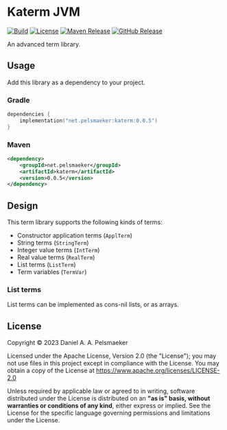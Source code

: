 # Katerm JVM
[![Build][github-build-badge]][github-build]
[![License][license-badge]][license]
[![Maven Release][maven-release-badge]][maven-release]
[![GitHub Release][github-release-badge]][github-release]

An advanced term library.

## Usage
Add this library as a dependency to your project.

### Gradle
```kotlin
dependencies {
    implementation("net.pelsmaeker:katerm:0.0.5")
}
```

### Maven
```xml
<dependency>
    <groupId>net.pelsmaeker</groupId>
    <artifactId>katerm</artifactId>
    <version>0.0.5</version>
</dependency>
```

## Design
This term library supports the following kinds of terms:

- Constructor application terms (`ApplTerm`)
- String terms (`StringTerm`)
- Integer value terms (`IntTerm`)
- Real value terms (`RealTerm`)
- List terms (`ListTerm`)
- Term variables (`TermVar`)

### List terms
List terms can be implemented as cons-nil lists, or as arrays.

## License
Copyright © 2023 Daniel A. A. Pelsmaeker

Licensed under the Apache License, Version 2.0 (the "License"); you may not use files in this project except in compliance with the License. You may obtain a copy of the License at <https://www.apache.org/licenses/LICENSE-2.0>

Unless required by applicable law or agreed to in writing, software distributed under the License is distributed on an **"as is" basis, without warranties or conditions of any kind**, either express or implied. See the License for the specific language governing permissions and limitations under the License.

[github-build-badge]: https://github.com/Virtlink/katerm/actions/workflows/build.yaml/badge.svg
[github-build]: https://github.com/Virtlink/katerm/actions
[license-badge]: https://img.shields.io/github/license/Virtlink/katerm
[license]: https://github.com/Virtlink/katerm/blob/main/LICENSE
[maven-release-badge]: https://img.shields.io/maven-central/v/net.pelsmaeker/katerm
[maven-release]: https://mvnrepository.com/artifact/net.pelsmaeker/katerm
[github-release-badge]: https://img.shields.io/github/v/release/Virtlink/katerm
[github-release]: https://github.com/Virtlink/katerm/releases
